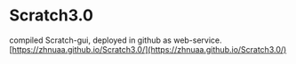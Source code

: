 # Scratch3.0

compiled Scratch-gui, deployed in github as web-service.
[https://zhnuaa.github.io/Scratch3.0/](https://zhnuaa.github.io/Scratch3.0/)
